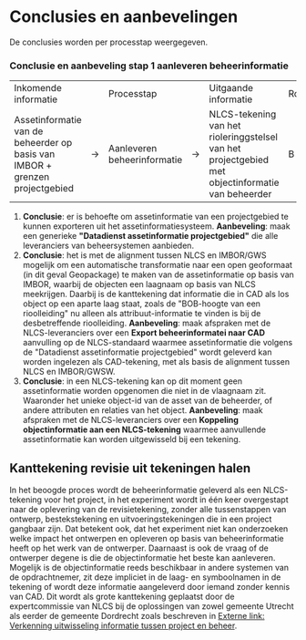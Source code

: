 # Conclusies en aanbevelingen

De conclusies worden per processtap weergegeven.


### Conclusie en aanbeveling stap 1 aanleveren beheerinformatie

<table class="proces-tabel">
    <tr>
        <td>Inkomende informatie</td>
        <td></td>
        <td class="col-3-white">Processtap</td>
        <td></td>
        <td>Uitgaande informatie</td>
        <td>Rol</td>
        <td>Doel</td>
    </tr>
    <tr>
        <td>Assetinformatie van de beheerder op basis van IMBOR + grenzen projectgebied</td>
        <td>&rarr;  <!-- → --></td>
        <td class="col-3-blue">Aanleveren beheerinformatie</td>
        <td>&rarr;  <!-- → --></td>
        <td>NLCS-tekening van het rioleringgstelsel van het projectgebied met objectinformatie van beheerder</td>
        <td>B</td>
        <td>Bestaande situatie voor ontwerp <br></td>
    </tr>
</table>

1. **Conclusie**: er is behoefte om assetinformatie van een projectgebied te kunnen exporteren uit het assetinformatiesysteem. **Aanbeveling**: maak een generieke **"Datadienst assetinformatie projectgebied"** die alle leveranciers van beheersystemen aanbieden. 
2. **Conclusie**: het is met de alignment tussen NLCS en IMBOR/GWS mogelijk om een automatische transformatie naar een open geoformaat (in dit geval Geopackage) te maken van de assetinformatie op basis van IMBOR, waarbij de objecten een laagnaam op basis van NLCS meekrijgen. Daarbij is de kanttekening dat informatie die in CAD als los object op een aparte laag staat, zoals de "BOB-hoogte van een rioolleiding" nu alleen als attribuut-informatie te vinden is bij de desbetreffende rioolleiding. **Aanbeveling**: maak afspraken met de NLCS-leveranciers over een **Export beheerinformatei naar CAD** aanvulling op de NLCS-standaard waarmee assetinformatie die volgens de "Datadienst assetinformatie projectgebied" wordt geleverd kan worden ingelezen als CAD-tekening, met als basis de alignment tussen NLCS en IMBOR/GWSW. 
3. **Conclusie**: in een NLCS-tekening kan op dit moment geen assetinformatie worden opgenomen die niet in de vlaagnaam zit. Waaronder het unieke object-id van de asset van de beheerder, of andere attributen en relaties van het object. **Aanbeveling**: maak afspraken met de NLCS-leveranciers over een **Koppeling objectinformatie aan een NLCS-tekening** waarmee aanvullende assetinformatie kan worden uitgewisseld bij een tekening. 


## Kanttekening revisie uit tekeningen halen
In het beoogde proces wordt de beheerinformatie geleverd als een NLCS-tekening voor het project, in het experiment wordt in één keer overgestapt naar de oplevering van de revisietekening, zonder alle tussenstappen van ontwerp, bestekstekening en uitvoeringstekeningen die in een project gangbaar zijn. Dat betekent ook, dat het experiment niet kan onderzoeken welke impact het ontwerpen en opleveren op basis van beheerinformatie heeft op het werk van de ontwerper. Daarnaast is ook de vraag of de ontwerper degene is die de objectinformatie het beste kan aanleveren. Mogelijk is de objectinformatie reeds beschikbaar in andere systemen van de opdrachtnemer, zit deze impliciet in de laag- en symboolnamen in de tekening of wordt deze informatie aangeleverd door iemand zonder kennis van CAD. Dit wordt als grote kanttekening geplaatst door de expertcommissie van NLCS bij de oplossingen van zowel gemeente Utrecht als eerder de gemeente Dordrecht zoals beschreven in [Externe link: Verkenning uitwisseling informatie tussen project en beheer](https://docs.crow.nl/use-cases-door/project-beheer/).

